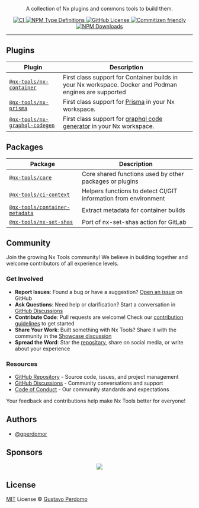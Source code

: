 <!-- <p align="center">
  <img alt="logo" max-width="100%" max-height="200px" src="./artboard.svg"/>
</p> -->

<p align="center">
  A collection of Nx plugins and commons tools to build them.
</p>

<p align="center">
  <a href="https://github.com/gperdomor/nx-tools/actions/workflows/ci.yml">
    <img alt="CI" src="https://github.com/gperdomor/nx-tools/actions/workflows/ci.yml/badge.svg"/>
  </a>
  <!-- <a href="https://www.npmjs.com/package/@nx-tools/core">
    <img alt="NPM Version" src="https://img.shields.io/npm/v/@nx-tools/core"/>
  </a> -->
  <a href="https://www.npmjs.com/package/@nx-tools/core">
    <img alt="NPM Type Definitions" src="https://img.shields.io/npm/types/@nx-tools/core"/>
  </a>
  <a href="https://github.com/gperdomor/nx-tools/blob/main/LICENSE">
    <img alt="GitHub License" src="https://img.shields.io/github/license/gperdomor/nx-tools"/>
  </a>
  <a href="http://commitizen.github.io/cz-cli/">
    <img alt="Commitizen friendly" src="https://img.shields.io/badge/commitizen-friendly-brightgreen.svg"/>
  </a>
  <a href="https://www.npmjs.com/package/@nx-tools/core">
    <img alt="NPM Downloads" src="https://img.shields.io/npm/dm/@nx-tools/core"/>
  </a>
</p>

<hr>

## Plugins

| Plugin                                                                  | Description                                                                                                   |
| ----------------------------------------------------------------------- | ------------------------------------------------------------------------------------------------------------- |
| [`@nx-tools/nx-container`](packages/nx-container/README.md)             | First class support for Container builds in your Nx workspace. Docker and Podman engines are supported        |
| [`@nx-tools/nx-prisma`](packages/nx-prisma/README.md)                   | First class support for [Prisma](https://prisma.io/) in your Nx workspace.                                    |
| [`@nx-tools/nx-graphql-codegen`](packages/nx-graphql-codegen/README.md) | First class support for [graphql code generator](https://the-guild.dev/graphql/codegen) in your Nx workspace. |

## Packages

| Package                                                                 | Description                                                     |
| ----------------------------------------------------------------------- | --------------------------------------------------------------- |
| [`@nx-tools/core`](packages/core/README.md)                             | Core shared functions used by other packages or plugins         |
| [`@nx-tools/ci-context`](packages/ci-context/README.md)                 | Helpers functions to detect CI/GIT information from environment |
| [`@nx-tools/container-metadata`](packages/container-metadata/README.md) | Extract metadata for container builds                           |
| [`@nx-tools/nx-set-shas`](packages/nx-set-shas/README.md)               | Port of nx-set-shas action for GitLab                           |

## Community

Join the growing Nx Tools community! We believe in building together and welcome contributors of all experience levels.

### Get Involved

- **Report Issues**: Found a bug or have a suggestion? [Open an issue](https://github.com/gperdomor/nx-tools/issues/new/choose) on GitHub
- **Ask Questions**: Need help or clarification? Start a conversation in [GitHub Discussions](https://github.com/gperdomor/nx-tools/discussions)
- **Contribute Code**: Pull requests are welcome! Check our [contribution guidelines](https://github.com/gperdomor/nx-tools/blob/main/CONTRIBUTING.md) to get started
- **Share Your Work**: Built something with Nx Tools? Share it with the community in the [Showcase discussion](https://github.com/gperdomor/nx-tools/discussions/categories/show-and-tell)
- **Spread the Word**: Star the [repository](https://github.com/gperdomor/nx-tools), share on social media, or write about your experience

### Resources

- [GitHub Repository](https://github.com/gperdomor/nx-tools) - Source code, issues, and project management
- [GitHub Discussions](https://github.com/gperdomor/nx-tools/discussions) - Community conversations and support
  <!-- - [NPM Package](https://www.npmjs.com/package/nx-tools) - Latest releases and installation information -->
  <!-- - [Documentation](https://nx-tools.vercel.app) - Comprehensive guides and API reference -->
- [Code of Conduct](https://github.com/gperdomor/nx-tools/blob/main/CODE_OF_CONDUCT.md) - Our community standards and expectations

Your feedback and contributions help make Nx Tools better for everyone!

## Authors

- [@gperdomor](https://github.com/gperdomor)

## Sponsors

<p align="center">
  <a href="https://cdn.jsdelivr.net/gh/gperdomor/static/sponsors.svg">
    <img src='https://cdn.jsdelivr.net/gh/gperdomor/static/sponsors.svg'/>
  </a>
</p>

## License

[MIT](https://github.com/gperdomor/nx-tools/blob/main/LICENSE) License © [Gustavo Perdomo](https://github.com/gperdomor)
